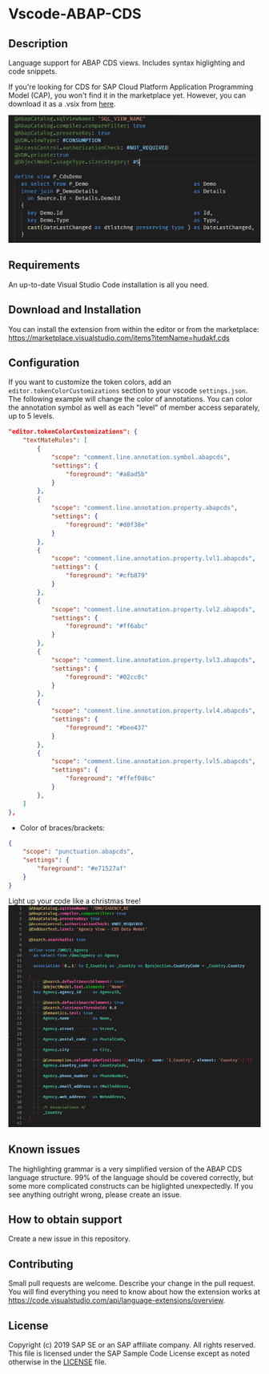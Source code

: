 # Vscode-ABAP-CDS


## Description

Language support for ABAP CDS views. Includes syntax higlighting and code snippets.

If you're looking for CDS for SAP Cloud Platform Application Programming Model (CAP), you won't find it in the marketplace yet. However, you can download it as a .vsix from [here](https://tools.hana.ondemand.com/#hanatools).

![sample screenshot](screenshot.png)

## Requirements

An up-to-date Visual Studio Code installation is all you need.

## Download and Installation

You can install the extension from within the editor or from the marketplace:
https://marketplace.visualstudio.com/items?itemName=hudakf.cds

## Configuration

If you want to customize the token colors, add an `editor.tokenColorCustomizations` section to your vscode `settings.json`. The following example will change the color of annotations. You can color the annotation symbol as well as each "level" of member access separately, up to 5 levels.

```json
"editor.tokenColorCustomizations": {
    "textMateRules": [
        {
            "scope": "comment.line.annotation.symbol.abapcds",
            "settings": {
                "foreground": "#a8ad5b"
            }
        },
        {
            "scope": "comment.line.annotation.property.abapcds",
            "settings": {
                "foreground": "#d0f38e"
            }
        },
        {
            "scope": "comment.line.annotation.property.lvl1.abapcds",
            "settings": {
                "foreground": "#cfb879"
            }
        },
        {
            "scope": "comment.line.annotation.property.lvl2.abapcds",
            "settings": {
                "foreground": "#ff6abc"
            }
        },
        {
            "scope": "comment.line.annotation.property.lvl3.abapcds",
            "settings": {
                "foreground": "#02cc0c"
            }
        },
        {
            "scope": "comment.line.annotation.property.lvl4.abapcds",
            "settings": {
                "foreground": "#bee437"
            }
        },
        {
            "scope": "comment.line.annotation.property.lvl5.abapcds",
            "settings": {
                "foreground": "#ffef0d6c"
            }
        },
    ]
},
```

- Color of braces/brackets:

```json
{
    "scope": "punctuation.abapcds",
    "settings": {
        "foreground": "#e71527af"
    }
}
```

Light up your code like a christmas tree!
![customized highlighting](./example-customized.png)

## Known issues

The highlighting grammar is a very simplified version of the ABAP CDS language structure. 99% of the language should be covered correctly, but some more complicated constructs can be higlighted unexpectedly. If you see anything outright wrong, please create an issue.

## How to obtain support

Create a new issue in this repository.

## Contributing

Small pull requests are welcome. Describe your change in the pull request. You will find everything you need to know about how the extension works at https://code.visualstudio.com/api/language-extensions/overview.

## License

Copyright (c) 2019 SAP SE or an SAP affiliate company. All rights reserved.
This file is licensed under the SAP Sample Code License except as noted otherwise in the [LICENSE](LICENSE) file.
